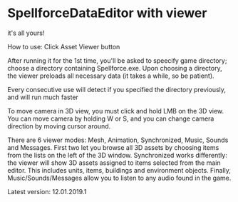# SpellforceDataEditor with viewer
it's all yours!

How to use: Click Asset Viewer button

After running it for the 1st time, you'll be asked to speecify game directory; choose a directory containing Spellforce.exe. Upon choosing a directory, the viewer preloads all necessary data (it takes a while, so be patient).

Every consecutive use will detect if you specified the directory previously, and will run much faster

To move camera in 3D view, you must click and hold LMB on the 3D view. You can move camera by holding W or S, and you can change camera direction by moving cursor around.

There are 6 viewer modes: Mesh, Animation, Synchronized, Music, Sounds and Messages. First two let you browse all 3D assets by choosing items from the lists on the left of the 3D window. Synchronized works differently: the viewer will show 3D assets assigned to items selected from the main editor. This includes units, items, buildings and environment objects. Finally, Music/Sounds/Messages allow you to listen to any audio found in the game.

Latest version: 12.01.2019.1

